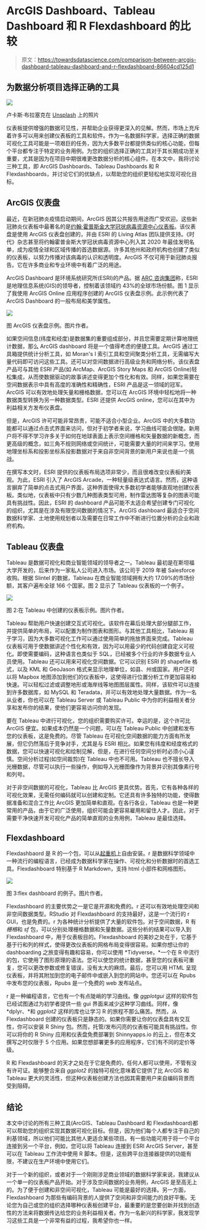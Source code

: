 # ArcGIS Dashboard、Tableau Dashboard 和 R Flexdashboard 的比较

> 原文：<https://towardsdatascience.com/comparison-between-arcgis-dashboard-tableau-dashboard-and-r-flexdashboard-86604cd125d1>

## 为数据分析项目选择正确的工具

![](img/e6c774daa5c7f169292aa45c606770db.png)

卢卡斯·布拉塞克在 [Unsplash](https://unsplash.com?utm_source=medium&utm_medium=referral) 上的照片

仪表板提供增强的数据可见性，并帮助企业获得更深入的见解。然而，市场上充斥着许多可以用来创建仪表板的工具和软件。作为一名数据科学家，选择正确的数据可视化工具可能是一项艰巨的任务，因为大多数平台都提供类似的核心功能，但每个平台都专注于特定的业务用例。为您的组织选择正确的工具对于其长期成功至关重要，尤其是因为在项目中期很难更改数据分析的核心组件。在本文中，我将讨论三种工具，即 ArcGIS Dashboards、Tableau Dashboards 和 R Flexdashboards，并讨论它们的优缺点，以帮助您的组织更轻松地实现可视化目标。

## ArcGIS 仪表盘

最近，在新冠肺炎疫情启动期间，ArcGIS 因其公共报告用途而广受欢迎。这些新冠肺炎仪表板中最著名的是[约翰·霍普斯金大学冠状病毒资源中心仪表板](https://coronavirus.jhu.edu/map.html)。该仪表盘是使用 ArcGIS 仪表盘创建的，并由 ESRI 的 Living Atlas 团队提供支持。《时代》杂志甚至将约翰霍普金斯大学冠状病毒资源中心列入其 2020 年最佳发明名单，成为疫情全球和区域传播的首选数据源。许多其他州和政府机构也创建了类似的仪表板，以努力传播对该病毒的认识和透明度。ArcGIS 不仅可用于新冠肺炎报告。它在许多商业和专业环境中有着广泛的用途。

ArcGIS Dashboard 是环境系统研究所(ESRI)的产品。据 [ARC 咨询集团](https://www.esri.com/about/newsroom/announcements/independent-report-highlights-esri-as-leader-in-global-gis-market/)称，ESRI 是地理信息系统(GIS)的领导者，控制着该领域约 43%的全球市场份额。图 1 显示了我使用 ArcGIS Online 应用程序创建的 ArcGIS 仪表盘示例。此示例代表了 ArcGIS Dashboard 的一般布局和美学属性。

![](img/df82802940a89a73078d33d299bc86ae.png)

图 ArcGIS 仪表盘示例。图片作者。

如果空间信息(纬度和经度)是数据集的重要组成部分，并且您需要定期计算地理统计数据，那么 ArcGIS dashboard 将是一个值得考虑的便捷工具。ArcGIS 通过工具箱提供统计分析工具，如 Moran's I 索引工具和空间聚类分析工具，无需编写大量代码即可访问这些工具。还可以对空间数据进行高级业务和网络分析。该仪表盘产品可与其他 ESRI 产品(如 ArcMap、ArcGIS Story Maps 和 ArcGIS Online)轻松集成，从而使数据驱动的故事讲述变得更加个性化和有效。同样，如果您需要在空间数据表示中具有高度的准确性和精确性，ESRI 产品是这一领域的冠军。ArcGIS 可以有效地处理矢量和栅格数据，您可以在 ArcGIS 环境中轻松地将一种数据类型转换为另一种数据类型。ESRI 还提供 ArcGIS online，您可以在其中为利益相关方发布仪表盘。

但是，ArcGIS 许可可能非常昂贵，可能不适合小型企业。ArcGIS 中的大多数功能都可以通过点击式界面来访问，但对于初学者来说，学习曲线可能会很陡。新用户将不得不学习许多关于如何在地球表面上表示空间栅格和矢量数据的新概念，而更高级的概念，如三角不规则网络或空间统计，可能需要大量的时间来学习。使用地理坐标系和投影坐标系投影数据对于来自非空间背景的新用户来说也是一个挑战。

在撰写本文时，ESRI 提供的仪表板布局选项非常少，而且很难改变仪表板的美观。为此，ESRI 引入了 ArcGIS Arcade，一种轻量级表达式语言。然而，这种语言摒弃了简单的点击式用户界面，这种界面使得大多数初学者能够直观地创建仪表板。类似地，仪表板中只有少数几种图表类型可用，制作雷达图等复杂的图表可能具有挑战性。因此，ESRI 的 dashboard 产品可能不太适合希望创建专门可视化的组织，尤其是在涉及有限空间数据的情况下。ArcGIS dashboard 最适合于空间数据科学家、土地使用规划者以及需要在日常工作中不断进行位置分析的企业和政府机构。

## **Tableau 仪表盘**

Tableau 是数据可视化和商业智能领域的领导者之一。Tableau 最初是在斯坦福大学开发的，后来作为一家私人公司进入市场。该公司于 2019 年被 Salesforce 收购。根据 Slintel 的数据，Tableau 在商业智能领域拥有大约 17.09%的市场份额，其客户遍布全球 166 个国家。图 2 显示了 Tableau 仪表板的一个例子。

![](img/dd6e8aae143145c16482530b7b5c36d7.png)

图 2:在 Tableau 中创建的仪表板示例。图片作者。

Tableau 帮助用户快速创建交互式可视化。该软件在幕后处理大部分腿部工作，并提供简单的布局，可以配置为制作图表和图形。与其他工具相比，Tableau 易于学习，因为大多数可视化工作可以通过使用简单的拖放界面来完成。Tableau 仪表板可用于使数据讲述个性化和有效，因为可以用最少的代码创建自定义可视化。即使需要编码，这种语言也类似于 SQL，已经被多个行业的许多数据专业人员使用。Tableau 还可以用来可视化空间数据。它可以识别 ESRI 的 shapefile 格式，以及 KML 和 GeoJason 格式来显示地理单位，如县、州或国家。用户还可以将 Mapbox 地图添加到他们的仪表板中，这使得进行位置分析工作更加容易和快速。可以轻松过滤或调整地形或海岸线等地图图层属性。同样，该软件可以连接到许多数据库，如 MySQL 和 Teradata，并可以有效地处理大量数据。作为一名从业者，你也可以在 Tableau Server 或 Tableau Public 中为你的利益相关者分享和发布你的结果，使他们更容易访问你的发现。

要在 Tableau 中进行可视化，您的组织需要购买许可。幸运的是，这个许可比 ArcGIS 便宜。如果成本仍然是一个问题，可以在 Tableau Public 中创建和发布您的仪表板，这是免费的。尽管 Tableau 在可视化空间数据的能力方面有所发展，但它仍然落后于竞争对手，尤其是与 ESRI 相比。如果您有纬度和经度格式的数据，您可以快速可视化和绘制见解，但是，在进行任何空间分析时必须小心谨慎。空间分析过程(如空间裁剪)在 Tableau 中也不可用。Tableau 也不擅长导入光栅数据，尽管可以执行一些操作，例如导入光栅图像作为背景并识别其像素行号和列号。

对于非空间数据的可视化，Tableau 比 ArcGIS 更具优势。首先，它有各种各样的可视化效果，无需任何编码就可以创建和定制。它还具有许多独特的功能，使得数据准备和混合工作比 ArcGIS 更加简单和直观。在各行各业，Tableau 也是一种更常用的产品，由于它的广泛使用，组织可能会更容易雇用和留住人才。因此，对于需要干净快速开发可视化产品的简单直观的业务用例，Tableau 是最佳选择。

## **Flexdashboard**

Flexdashbaord 是 R 的一个包，可以从[起重机](https://cran.r-project.org/)上自由安装。r 是数据科学领域中一种流行的编程语言，已经成为数据科学家在操作、可视化和分析数据时的首选工具。Flexdashboard 特别基于 R Markdown，支持 html 小部件和网格图形。

![](img/80aa99c4465dd0d5b8ca1f2043ac6b1a.png)

图 3:flex dashboard 的例子。图片作者。

Flexdashboard 的主要优势之一是它是开源和免费的。r 还可以有效地处理空间和非空间数据类型。RStudio 对 Flexdashboard 的支持最好，这是一个流行的 r GUI，也是免费的。r 为各种统计分析提供了大量的软件包。对于空间数据，R 有*栅格*和 *sf* 包，可以分别处理栅格数据和矢量数据。这些分析的结果可以导入到 Flexdashboard 中，用于仪表板目的。Flexdashboard 的美妙之处在于，它基于基于行和列的样式，使得更改仪表板的网格布局变得很容易。如果你想让你的 dashboarding 之旅变得有趣和容易，你可以使用 *Tidyverse，*一个在 R 中流行的包，它使用了图形原理的语法。您可以使您的统计数据，甚至您的仪表板可重复，您可以更改参数或修复错误，没有太大的麻烦。最后，您可以用 HTML 呈现仪表板，并将其附加到您的电子邮件中或嵌入到您的网站中。您还可以在 Rpubs 中发布您的仪表板，Rpubs 是一个免费的 web 发布站点。

r 是一种编程语言，它也有一个有点陡峭的学习曲线。像 *ggplotgui* 这样的软件包已经试图通过为初学者提供一些 gui 界面来减少这种学习曲线。同样，像 *dplyr、*和 *ggplot2* 这样的库也让学习 R 的旅程不那么痛苦。然而，从 Flexdashboard 创建的仪表板只是静态的。如果你需要让你的仪表盘具有交互性，你可以安装 R Shiny 包。然而，托管/发布闪亮的仪表板可能具有挑战性。你可以将你的 R Shiny 应用和仪表盘免费部署到 Shinnyapps.io 的云上，但在本文撰写之时仅限于 5 个应用。如果您想部署更多的应用程序，它们有不同的定价等级。

R 和 Flexdashboard 的天才之处在于它是免费的，任何人都可以使用，不管有没有许可证。能够整合来自 *ggplot2* 的独特可视化意味着它提供了比 ArcGIS 和 Tableau 更大的灵活性，但这种仪表板创建方法也因其需要用户来自编码背景而受到阻碍。

## **结论**

本文中讨论的所有三种工具(ArcGIS、Tableau Dashboard 和 Flexdashboard)都可以帮助您的组织实现其数据可视化目标。但是，因为他们每个人都专注于自己的利基领域，所以他们可能比其他人更适合某些项目。有一些功能可用于将一个平台连接到另一个平台，例如，您可以将 Tableau 连接到 ESRI ArcGIS Server，甚至可以在 Tableau 工作流中使用 R 脚本。但是，这些跨平台连接器提供的功能有限，不建议在生产环境中使用它们。

对于一个新的组织，或者对于一个刚刚涉足商业领域的数据科学家来说，我建议从一个单一的仪表板产品开始。对于涉及空间数据的业务用例，ArcGIS 是至高无上的。为了便于创建和非空间可视化，Tableau 可能是最好的选择。另一方面，Flexdashboard 为那些有编码背景的人提供了空间和非空间能力的良好平衡。无论您为自己或您的组织选择哪种仪表板创建平台，最重要的是您要创新并找到创造性的方法来将数据传达给您的业务利益相关者。作为一名新兴的科学家，我发现学习这些工具是一个非常有益的过程，我希望你也一样。
